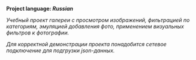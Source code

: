**Project language: *Russian***

*Учебный проект галереи с просмотром изображений, фильтрацией по категориям, эмуляцией добавления фото, применением визуальных фильтров к фотографии.*

*Для корректной демонстрации проекта понадобится сетевое подключение для подгрузки json-данных.*
